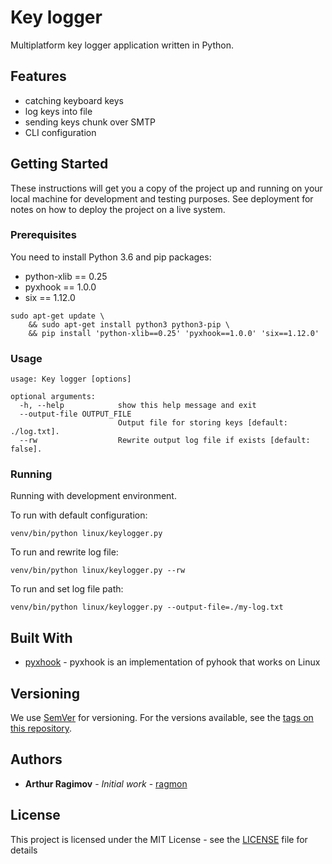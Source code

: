 # Key logger

Multiplatform key logger application written in Python.

## Features

* catching keyboard keys
* log keys into file
* sending keys chunk over SMTP
* CLI configuration

## Getting Started

These instructions will get you a copy of the project up and running on your local machine for development and testing purposes. See deployment for notes on how to deploy the project on a live system.

### Prerequisites

You need to install Python 3.6 and pip packages:
* python-xlib == 0.25
* pyxhook == 1.0.0
* six == 1.12.0


```
sudo apt-get update \
    && sudo apt-get install python3 python3-pip \
    && pip install 'python-xlib==0.25' 'pyxhook==1.0.0' 'six==1.12.0'
```

### Usage

```
usage: Key logger [options]

optional arguments:
  -h, --help            show this help message and exit
  --output-file OUTPUT_FILE
                        Output file for storing keys [default: ./log.txt].
  --rw                  Rewrite output log file if exists [default: false].
```

### Running

Running with development environment.

To run with default configuration:

```
venv/bin/python linux/keylogger.py
```

To run and rewrite log file:

```
venv/bin/python linux/keylogger.py --rw
```

To run and set log file path:

```
venv/bin/python linux/keylogger.py --output-file=./my-log.txt
```

## Built With

* [pyxhook](https://github.com/JeffHoogland/pyxhook) - pyxhook is an implementation of pyhook that works on Linux

## Versioning

We use [SemVer](http://semver.org/) for versioning. For the versions available, see the [tags on this repository](https://github.com/ragmon/keylogger/tags). 

## Authors

* **Arthur Ragimov** - *Initial work* - [ragmon](https://github.com/ragmon)

## License

This project is licensed under the MIT License - see the [LICENSE](LICENSE) file for details
